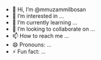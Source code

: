 - 👋 Hi, I’m @mmuzammilbosan
- 👀 I’m interested in ...
- 🌱 I’m currently learning ...
- 💞️ I’m looking to collaborate on ...
- 📫 How to reach me ...
- 😄 Pronouns: ...
- ⚡ Fun fact: ...

<!---
mmuzammilbosan/mmuzammilbosan is a ✨ special ✨ repository because its `README.md` (this file) appears on your GitHub profile.
You can click the Preview link to take a look at your changes.
--->
